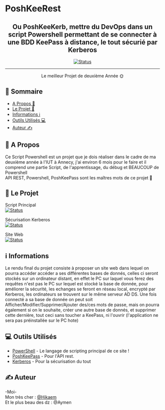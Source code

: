 # PoshKeeRest

<div align="center">
<h2>Ou PoshKeeKerb, mettre du DevOps dans un script Powershell permettant de se connecter à une BDD KeePass à distance, le tout sécurié par Kerberos</h2></div>

<div align="center">

  [![Status](https://img.shields.io/badge/%C3%89tat%20%3A%20-En%20Construction-orange?style=for-the-badge)]() 

</div>

-------------------

<p align="center">Le meilleur Projet de deuxième Année 🌞
    <br> 
</p>

## 🧾 Sommaire
- [A Propos 👀](#aprop)
- [Le Projet 🤖](#proj)
- [Informations ℹ](#informations)
- [Outils Utilisés 💻](#lang)
- [Auteur ✍️](#auth)

## 👀 A Propos <a name = "aprop"></a>
Ce Script Powershell est un projet que je dois réaliser dans le cadre de ma deuxième année à l'IUT à Annecy, j'ai environ 6 mois pour le faire et il comprend une partie Script, de l'apprentissage, du débug et BEAUCOUP de Powershell<br>
API REST, Powershell, PoshKeePass sont les maîtres mots de ce projet 👺

## 🤖 Le Projet <a name = "proj"></a>
Script Principal <br>
[![Status](https://img.shields.io/badge/Etat-95%25-brightgreen)]()

Sécurisation Kerberos <br>
[![Status](https://img.shields.io/badge/Etat-0%25-red)]()

Site Web <br>
[![Status](https://img.shields.io/badge/Etat-0%25-red)]()



## ℹ Informations <a name = "informations"></a>
Le rendu final du projet consiste à proposer un site web dans lequel on pourra accéder accéder a ses différentes bases de donnés, celles ci seront stockés sur un ordinateur distant, en effet le PC sur laquel vous ferez des requêtes n'est pas le PC sur lequel est stocké la base de donnée, pour améliorer la sécurité, les echanges se feront en réseau local, encrypté par Kerberos, les ordinateurs se trouvent sur le même serveur AD DS.
Une fois connecté a sa base de donnée on peut soit Afficher/Modifier/Supprimer/Ajouter des/ces mots de passe, mais on pourra également si on le souhaite, créer une autre base de donnés, et supprimer cette dernière, tout ceci sans toucher a KeePass, ni l'ouvrir (l'application ne sera pas préinstallée sur le PC hote) 

## 💻 Outils Utilisés <a name = "lang"></a>
- [PowerShell](https://github.com/PowerShell/PowerShell) - Le langage de scripting principal de ce site !
- [PoshKeePass](https://github.com/PSKeePass/PoShKeePass) - Pour l'API rest.
- [Kerberos](https://github.com/GhostPack/Rubeus) - Pour la sécurisation du tout

## ✍️ Auteur <a name = "auth"></a>
-Moi- <br>
Mon très cher : [@Hikaem](https://github.com/Hikaem) <br>
Et le plus beau des dz : @Aymen
